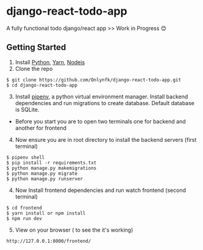 # django-react-todo-app

A fully functional todo django/react app >> Work in Progress 😊


## Getting Started
1. Install [Python](https://www.python.org/downloads/), [Yarn](https://classic.yarnpkg.com/en/docs/install/), [Nodejs](https://nodejs.org/en/download/)
2. Clone the repo
```
$ git clone https://github.com/Onlynfk/django-react-todo-app.git
$ cd django-react-todo-app
```
3. Install [pipenv](https://pypi.org/project/pipenv/), a python virtual environment manager. Install backend dependencies and run migrations to create database. Default database is SQLite.

* Before you start you are to open  two terminals one for backend and another for frontend

4. Now ensure you are in root directory to install the backend servers (first terminal)
```  
$ pipenv shell
$ pip install -r requirements.txt
$ python manage.py makemigrations
$ python manage.py migrate
$ python manage.py runserver
```
4. Now Install frontend dependencies and run watch frontend (second terminal)
```
$ cd frontend
$ yarn install or npm install
$ npm run dev
```
5. View on your browser ( to see the it's working)
```
http://127.0.0.1:8000/frontend/

```

